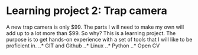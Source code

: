 # Learning project 2: Trap camera
A new trap camera is only $99. The parts I will need to make my own will add up to a lot more than $99. So why?
This is a learning project. The purpose is to get hands-on experience with a set of tools that I will like to be proficient in.
..* GIT and Github
..* Linux
..* Python
..* Open CV
